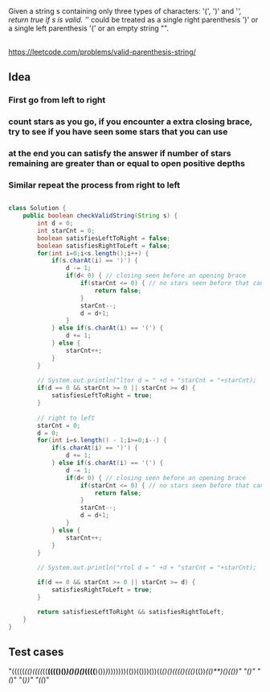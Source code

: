 
##

Given a string s containing only three types of characters: '(', ')' and '*', return true if s is valid.
'*' could be treated as a single right parenthesis ')' or a single left parenthesis '(' or an empty string "".


##

https://leetcode.com/problems/valid-parenthesis-string/

## Idea

### First go from left to right

### count stars as you go, if you encounter a extra closing brace, try to see if you have seen some stars that you can use

### at the end you can satisfy the answer if number of stars remaining are greater than or equal to open positive depths

### Similar repeat the process from right to left

##

```java
class Solution {
    public boolean checkValidString(String s) {
        int d = 0;
        int starCnt = 0;
        boolean satisfiesLeftToRight = false;
        boolean satisfiesRightToLeft = false;
        for(int i=0;i<s.length();i++) {
            if(s.charAt(i) == ')') {
                d -= 1;
                if(d< 0) { // closing seen before an opening brace
                    if(starCnt <= 0) { // no stars seen before that can be used
                        return false;
                    }
                    starCnt--;
                    d = d+1;
                }
            } else if(s.charAt(i) == '(') {
                d += 1;
            } else {
                starCnt++;
            }
        }
        
        // System.out.println("ltor d = " +d + "starCnt = "+starCnt);
        if(d == 0 && starCnt >= 0 || starCnt >= d) {
            satisfiesLeftToRight = true;
        }
        
        // right to left
        starCnt = 0;
        d = 0;
        for(int i=s.length() - 1;i>=0;i--) {
            if(s.charAt(i) == ')') {
                d += 1;
            } else if(s.charAt(i) == '(') {
                d -= 1;
                if(d< 0) { // closing seen before an opening brace
                    if(starCnt <= 0) { // no stars seen before that can be used
                        return false;
                    }
                    starCnt--;
                    d = d+1;
                }
            } else {
                starCnt++;
            }
        }
        
        // System.out.println("rtol d = " +d + "starCnt = "+starCnt);

        if(d == 0 && starCnt >= 0 || starCnt >= d) {
            satisfiesRightToLeft = true;
        }

        return satisfiesLeftToRight && satisfiesRightToLeft;
    }
}
```

## Test cases

"(((((*(()((((*((**(((()()*)()()()*((((**)())*)*)))))))(())(()))())((*()()(((()((()*(())*(()**)()(())"
"()"
"(*)"
"(*))"
"((*)"